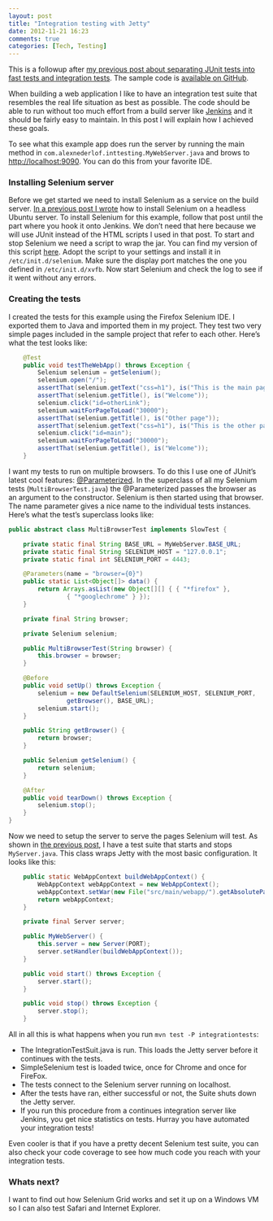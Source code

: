 ```yaml
---
layout: post
title: "Integration testing with Jetty"
date: 2012-11-21 16:23
comments: true
categories: [Tech, Testing]
---
```

This is a followup after [my previous post about separating JUnit tests into fast tests and integration tests](/blog/2012/11/21/separating-the-fast-from-the-slow-junit-tests/). The sample code is [available on GitHub](https://github.com/alexnederlof/integration-testing-example).

When building a web application I like to have an integration test suite that resembles the real life situation as best as possible. The code should be able to run without too much effort from a build server like [Jenkins](http://jenkins-ci.org/) and it should be fairly easy to maintain. In this post I will explain how I achieved these goals.

To see what this example app does run the server by running the main method in `com.alexnederlof.inttesting.MyWebServer.java` and brows to [http://localhost:9090](). You can do this from your favorite IDE.

<!--more-->

### Installing Selenium server
Before we get started we need to install Selenium as a service on the build server. [In a previous post I wrote](/blog/2012/11/19/installing-selenium-with-jenkins-on-ubuntu/) how to install Selenium on a headless Ubuntu server. To install Selenium for this example, follow that post until the part where you hook it onto Jenkins. We don’t need that here because we will use JUnit instead of the HTML scripts I used in that post. To start and stop Selenium we need a script to wrap the jar. You can find my version of this script [here](https://gist.github.com/4120566). Adopt the script to your settings and install it in `/etc/init.d/selenium`. Make sure the display port matches the one you defined in `/etc/init.d/xvfb`. Now start Selenium and check the log to see if it went without any errors.

### Creating the tests
I created the tests for this example using the Firefox Selenium IDE. I exported them to Java and imported them in my project. They test two very simple pages included in the sample project that refer to each other. Here’s what the test looks like:

```java A simple web test https://github.com/alexnederlof/integration-testing-example/blob/master/src/test/java/com/alexnederlof/inttesting/SimpleSeleniumTest.java View on Github
	@Test
	public void testTheWebApp() throws Exception {
		Selenium selenium = getSelenium();
		selenium.open("/");
		assertThat(selenium.getText("css=h1"), is("This is the main page"));
		assertThat(selenium.getTitle(), is("Welcome"));
		selenium.click("id=otherLink");
		selenium.waitForPageToLoad("30000");
		assertThat(selenium.getTitle(), is("Other page"));
		assertThat(selenium.getText("css=h1"), is("This is the other page"));
		selenium.click("id=main");
		selenium.waitForPageToLoad("30000");
		assertThat(selenium.getTitle(), is("Welcome"));
	}
```

I want my tests to run on multiple browsers. To do this I use one of JUnit’s latest cool features: [@Parameterized](http://junit.sourceforge.net/javadoc/org/junit/runners/Parameterized.html). In the superclass of all my Selenium tests (`MultiBrowserTest.java`) the @Parameterized passes the browser as an argument to the constructor. Selenium is then started using that browser. The name parameter gives a nice name to the individual tests instances. Here’s what the test’s superclass looks like:

```java MultiBrowserTest https://github.com/alexnederlof/integration-testing-example/blob/master/src/test/java/com/alexnederlof/inttesting/MultiBrowserTest.java View it on GitHub
public abstract class MultiBrowserTest implements SlowTest {

	private static final String BASE_URL = MyWebServer.BASE_URL;
	private static final String SELENIUM_HOST = "127.0.0.1";
	private static final int SELENIUM_PORT = 4443;

	@Parameters(name = "browser={0}")
	public static List<Object[]> data() {
		return Arrays.asList(new Object[][] { { "*firefox" },
				{ "*googlechrome" } });
	}

	private final String browser;

	private Selenium selenium;

	public MultiBrowserTest(String browser) {
		this.browser = browser;
	}

	@Before
	public void setUp() throws Exception {
		selenium = new DefaultSelenium(SELENIUM_HOST, SELENIUM_PORT,
				getBrowser(), BASE_URL);
		selenium.start();
	}

	public String getBrowser() {
		return browser;
	}

	public Selenium getSelenium() {
		return selenium;
	}

	@After
	public void tearDown() throws Exception {
		selenium.stop();
	}
}
```

Now we need to setup the server to serve the pages Selenium will test. As shown in [the previous post](/blog/2012/11/21/separating-the-fast-from-the-slow-junit-tests/), I have a test suite that starts and stops  `MyServer.java`. This class wraps Jetty with the most basic configuration. It looks like this:

```java Simple Jetty Wrapper
	public static WebAppContext buildWebAppContext() {
		WebAppContext webAppContext = new WebAppContext();
		webAppContext.setWar(new File("src/main/webapp/").getAbsolutePath());
		return webAppContext;
	}

	private final Server server;

	public MyWebServer() {
		this.server = new Server(PORT);
		server.setHandler(buildWebAppContext());
	}

	public void start() throws Exception {
		server.start();
	}

	public void stop() throws Exception {
		server.stop();
	}
```

All in all this is what happens when you run `mvn test -P integrationtests`:

* The IntegrationTestSuit.java is run. This loads the Jetty server before it continues with the tests.
* SimpleSelenium test is loaded twice, once for Chrome and once for FireFox.
* The tests connect to the Selenium server running on localhost.
* After the tests have ran, either successful or not, the Suite shuts down the Jetty server.
* If you run this procedure from a continues integration server like Jenkins, you get nice statistics on tests. Hurray you have automated your integration tests!

Even cooler is that if you have a pretty decent Selenium test suite, you can also check your code coverage to see how much code you reach with your integration tests.

### Whats next?

I want to find out how Selenium Grid works and set it up on a Windows VM so I can also test Safari and Internet Explorer.